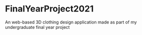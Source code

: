 # FinalYearProject2021
An web-based 3D clothing design application made as part of my undergraduate final year project
